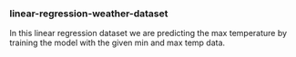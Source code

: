 ### linear-regression-weather-dataset
In this linear regression dataset we are predicting the max temperature by training the model with the given min and max temp data.
